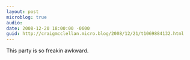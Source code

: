 ```yaml
---
layout: post
microblog: true
audio: 
date: 2008-12-20 18:00:00 -0600
guid: http://craigmcclellan.micro.blog/2008/12/21/t1069884132.html
---
```

This party is so freakin awkward.
